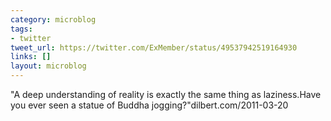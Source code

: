 ```yaml
---
category: microblog
tags:
- twitter
tweet_url: https://twitter.com/ExMember/status/49537942519164930
links: []
layout: microblog
---
```

"A deep understanding of reality is exactly the same thing as laziness.Have you ever seen a statue of Buddha jogging?"dilbert.com/2011-03-20
